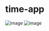 # time-app
![image](https://github.com/user-attachments/assets/2da6a5da-e2ad-4804-af73-a6ca007b8bb1)
![image](https://github.com/user-attachments/assets/3f221f4f-d941-4e7b-9847-9d558352b58e)
